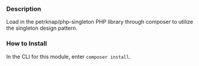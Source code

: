 ### Description

Load in the petrknap/php-singleton PHP library
through composer to utilize the singleton design pattern.

### How to Install

In the CLI for this module, enter `composer install`.
